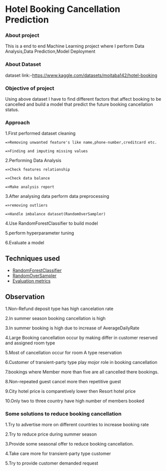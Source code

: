 
# Hotel Booking Cancellation Prediction

### About project
This is a end to end Machine Learning project where I perform Data Analysis,Data Prediction,Model Deployment

### About Dataset
 
dataset link:-https://www.kaggle.com/datasets/mojtaba142/hotel-booking

### Objective of project

Using above dataset I have to find different factors that affect booking to be cancelled and build a model that predict the future booking cancellation status.

### Approach

1.First performed dataset cleaning 
  
    =>Removing unwanted feature's like name,phone-number,creditcard etc.

    =>Finding and imputing missing values

2.Performing Data Analysis
 
    =>Check features relationship

    =>Check data balance 

    =>Make analysis report

3.After analysing data perform data preprocessing

    =>removing outliers

    =>Handle imbalance dataset(RandomOverSampler)

4.Use RandomForestClassifier to build model

5.perform hyperparameter tuning

6.Evaluate a model 




## Techniques used

 - [RandomForestClassifier](https://scikit-learn.org/stable/modules/generated/sklearn.ensemble.RandomForestClassifier.html)
 - [RandomOverSampler](https://imbalanced-learn.org/stable/references/generated/imblearn.over_sampling.RandomOverSampler.html)
 - [Evaluation metrics](https://scikit-learn.org/stable/modules/model_evaluation.html)


## Observation
1.Non-Refund deposit type has high cancelation rate

2.In summer season booking cancellation is high 

3.In summer booking is high due to increase of AverageDailyRate

4.Large Booking cancellation occur by making differ in customer reserved and assigned room type

5.Most of cancellation occur for room A type reservation 

6.Customer of transient-party type play mojor role in booking cancellation

7.bookings where Member more than five are all cancelled there bookings.

8.Non-repeated guest cancel more then repetitive guest

9.City hotel price is comparetively lower then Resort hotel price

10.Only two to three country have high number of members booked

### Some solutions to reduce booking cancellation

1.Try to advertise more on different countries to increase booking rate

2.Try to reduce price during summer season

3.Provide some seasonal offer to reduce booking cancellation.

4.Take care more for transient-party type customer

5.Try to provide customer demanded request 